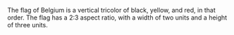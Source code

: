 The flag of Belgium is a vertical tricolor of black, yellow, and red, in that order. The flag has a 2:3 aspect ratio, with a width of two units and a height of three units.